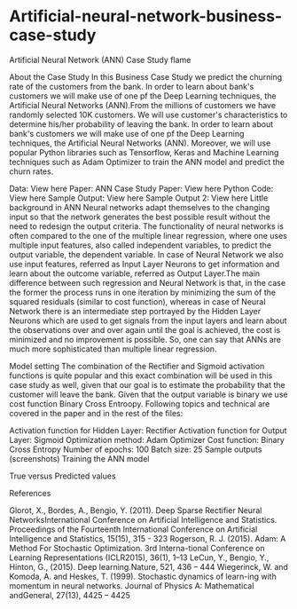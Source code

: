 # Artificial-neural-network-business-case-study
Artificial Neural Network (ANN) Case Study
flame

About the Case Study
In this Business Case Study we predict the churning rate of the customers from the bank. In order to learn about bank's customers we will make use of one pf the Deep Learning techniques, the Artificial Neural Networks (ANN).From the millions of customers we have randomly selected 10K customers. We will use customer's characteristics to determine his/her probability of leaving the bank. In order to learn about bank's customers we will make use of one pf the Deep Learning techniques, the Artificial Neural Networks (ANN). Moreover, we will use popular Python libraries such as Tensorflow, Keras and Machine Learning techniques such as Adam Optimizer to train the ANN model and predict the churn rates.

Data: View here
Paper: ANN Case Study Paper: View here
Python Code: View here
Sample Output: View here
Sample Output 2: View here
Little background in ANN
Neural networks adapt themselves to the changing input so that the network generates the best possible result without the need to redesign the output criteria. The functionality of neural networks is often compared to the one of the multiple linear regression, where one uses multiple input features, also called independent variables, to predict the output variable, the dependent variable. In case of Neural Network we also use input features, referred as Input Layer Neurons to get information and learn about the outcome variable, referred as Output Layer.The main difference between such regression and Neural Network is that, in the case the former the process runs in one iteration by minimizing the sum of the squared residuals (similar to cost function), whereas in case of Neural Network there is an intermediate step portrayed by the Hidden Layer Neurons which are used to get signals from the input layers and learn about the observations over and over again until the goal is achieved, the cost is minimized and no improvement is possible. So, one can say that ANNs are much more sophisticated than multiple linear regression.



Model setting
The combination of the Rectifier and Sigmoid activation functions is quite popular and this exact combination will be used in this case study as well, given that our goal is to estimate the probability that the customer will leave the bank. Given that the output variable is binary we use cost function Binary Cross Entroopy. Following topics and technical are covered in the paper and in the rest of the files:

Activation function for Hidden Layer: Rectifier
Activation function for Output Layer: Sigmoid
Optimization method: Adam Optimizer
Cost function: Binary Cross Entropy
Number of epochs: 100
Batch size: 25
Sample outputs (screenshots)
Training the ANN model



True versus Predicted values



References

Glorot, X., Bordes, A., Bengio, Y. (2011). Deep Sparse Rectifier Neural NetworksInternational Conference on Artificial Intelligence and Statistics. Proceedings of the Fourteenth International Conference on Artificial Intelligence and Statistics, 15(15), 315 - 323
Rogerson, R. J. (2015). Adam: A Method For Stochastic Optimization. 3rd Interna-tional Conference on Learning Representations (ICLR2015), 36(1), 1–13
LeCun, Y., Bengio, Y., Hinton, G., (2015). Deep learning.Nature, 521, 436 – 444
Wiegerinck, W. and Komoda, A. and Heskes, T. (1999). Stochastic dynamics of learn-ing with momentum in neural networks. Journal of Physics A: Mathematical andGeneral, 27(13), 4425 – 4425
